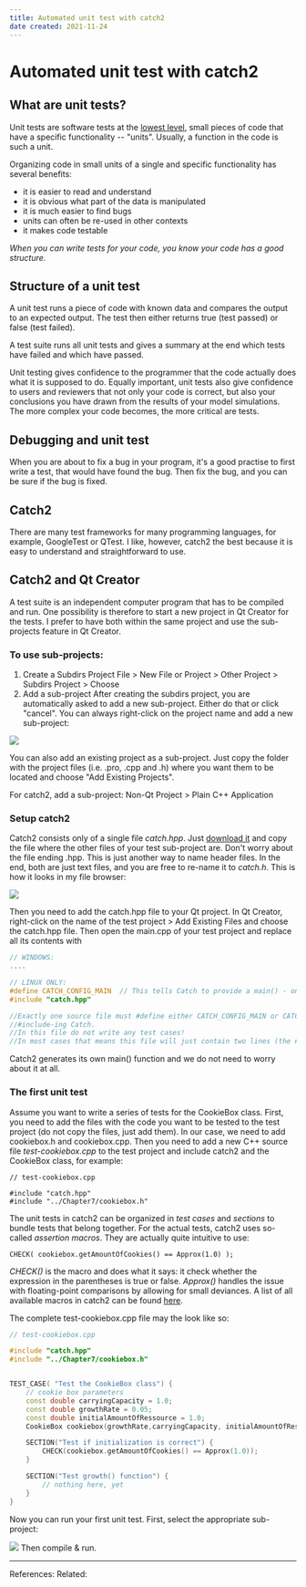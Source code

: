 ```yaml
---
title: Automated unit test with catch2
date created: 2021-11-24
---
```

# Automated unit test with catch2

## What are unit tests? 

Unit tests are software tests at the  [lowest level](https://en.wikipedia.org/wiki/Software_testing#Testing_levels), small pieces of code that have a specific functionality -- "units". Usually, a function in the code is such a unit. 

Organizing code in small units of a single and specific functionality has several benefits:

- it is easier to read and understand
- it is obvious what part of the data is manipulated
- it is much easier to find bugs
- units can often be re-used in other contexts
- it makes code testable

*When you can write tests for your code, you know your code has a good structure.*

## Structure of a unit test

A unit test runs a piece of code with known data and compares the output to an expected output. The test then either returns true (test passed) or false (test failed).

A test suite runs all unit tests and gives a summary at the end which tests have failed and which have passed.

Unit testing gives confidence to the programmer that the code actually does what it is supposed to do. Equally important, unit tests also give confidence to users and reviewers that not only your code is correct, but also your conclusions you have drawn from the results of your model simulations. The more complex your code becomes, the more critical are tests.

## Debugging and unit test
When you are about to fix a bug in your program, it's a good practise to first write a test, that would have found the bug. Then fix the bug, and you can be sure if the bug is fixed.

## Catch2 
There are many test frameworks for many programming languages, for example, GoogleTest or QTest. I like, however, catch2 the best because it is easy to understand and straightforward to use.

## Catch2 and Qt Creator
A test suite is an independent computer program that has to be compiled and run. One possibility is therefore to start a new project in Qt Creator for the tests. I prefer to have both within the same project and use the sub-projects feature in Qt Creator. 

### To use sub-projects:
1. Create a Subdirs Project
File > New File or Project > Other Project > Subdirs Project > Choose
2. Add a sub-project
After creating the subdirs project, you are automatically asked to add a new sub-project. Either do that or click "cancel". You can always right-click on the project name and add a new sub-project:

![](attachments/Screenshot%20from%202019-12-19%2013-26-39.png)

You can also add an existing project as a sub-project. Just copy the folder with the project files (i.e. .pro, .cpp and .h) where you want them to be located and choose "Add Existing Projects". 

For catch2, add a sub-project:
Non-Qt Project > Plain C++ Application

### Setup catch2
Catch2 consists only of a single file *catch.hpp*. Just [download it](https://github.com/catchorg/Catch2/releases/download/v2.11.0/catch.hpp) and copy the file where the other files of your test sub-project are. Don't worry about the file ending .hpp. This is just another way to name header files. In the end, both are just text files, and you are free to re-name it to *catch.h*. This is how it looks in my file browser:

![](attachments/Screenshot%20from%202019-12-19%2013-45-24.jpg)

Then you need to add the catch.hpp file to your Qt project. In Qt Creator, right-click on the name of the test project > Add Existing Files and choose the catch.hpp file. Then open the main.cpp of your test project and replace all its contents with 

```C++
// WINDOWS:
....
```

```C++
// LINUX ONLY:
#define CATCH_CONFIG_MAIN  // This tells Catch to provide a main() - only do this in one cpp file
#include "catch.hpp"

//Exactly one source file must #define either CATCH_CONFIG_MAIN or CATCH_CONFIG_RUNNER before
//#include-ing Catch.
//In this file do not write any test cases!
//In most cases that means this file will just contain two lines (the #define and the #include).
```

Catch2 generates its own main() function and we do not need to worry about it at all.

### The first unit test

Assume you want to write a series of tests for the CookieBox class. First, you need to add the files with the code you want to be tested to the test project (do not copy the files, just add them). In our case, we need to add cookiebox.h and cookiebox.cpp. Then you need to add a new C++ source file *test-cookiebox.cpp* to the test project and include catch2 and the CookieBox class, for example:
```
// test-cookiebox.cpp

#include "catch.hpp"
#include "../Chapter7/cookiebox.h"
```

The unit tests in catch2 can be organized in *test cases* and *sections* to bundle tests that belong together. For the actual tests, catch2 uses so-called *assertion macros*. They are actually quite intuitive to use:
```
CHECK( cookiebox.getAmountOfCookies() == Approx(1.0) );
```
*CHECK()* is the macro and does what it says: it check whether the expression in the parentheses is true or false. *Approx()* handles the issue with floating-point comparisons by allowing for small deviances.
A list of all available macros in catch2 can be found [here](https://github.com/catchorg/Catch2/blob/master/docs/assertions.md#top).

The complete test-cookiebox.cpp file may the look like so:

```C++
// test-cookiebox.cpp

#include "catch.hpp"
#include "../Chapter7/cookiebox.h"


TEST_CASE( "Test the CookieBox class") {
    // cookie box parameters
    const double carryingCapacity = 1.0;
    const double growthRate = 0.05;
    const double initialAmountOfRessource = 1.0;
    CookieBox cookiebox(growthRate,carryingCapacity, initialAmountOfRessource);

    SECTION("Test if initialization is correct") {
        CHECK(cookiebox.getAmountOfCookies() == Approx(1.0));
    }

    SECTION("Test growth() function") {
        // nothing here, yet
    }
}
```
Now you can run your first unit test. First, select the appropriate sub-project:

![](attachments/Screenshot%20from%202019-12-19%2015-04-32.png)
Then compile & run.



---
References: 
Related: